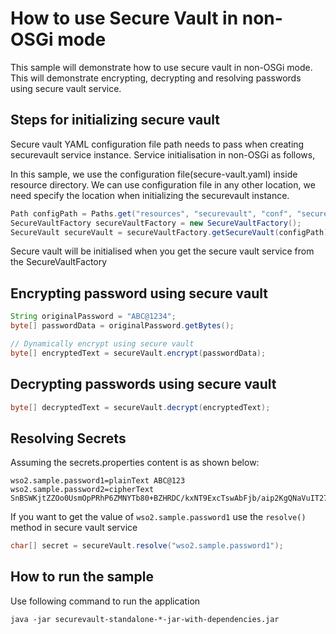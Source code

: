 # How to use Secure Vault in non-OSGi mode

This sample will demonstrate how to use secure vault in non-OSGi mode.
This will demonstrate encrypting, decrypting and resolving passwords
using secure vault service.

## Steps for initializing secure vault

Secure vault YAML configuration file path needs to pass when creating securevault service instance.
Service initialisation in non-OSGi as follows,

In this sample, we use the configuration file(secure-vault.yaml) inside resource directory. We can use configuration 
file in any other location, we need specify the location when initializing the securevault instance.

```java
Path configPath = Paths.get("resources", "securevault", "conf", "secure-vault.yaml");
SecureVaultFactory secureVaultFactory = new SecureVaultFactory();
SecureVault secureVault = secureVaultFactory.getSecureVault(configPath);
```

Secure vault will be initialised when you get the secure vault service from the SecureVaultFactory

## Encrypting password using secure vault

```java
String originalPassword = "ABC@1234";
byte[] passwordData = originalPassword.getBytes();

// Dynamically encrypt using secure vault
byte[] encryptedText = secureVault.encrypt(passwordData);
```

## Decrypting passwords using secure vault
```java
byte[] decryptedText = secureVault.decrypt(encryptedText);
```

## Resolving Secrets

Assuming the secrets.properties content is as shown below:

```
wso2.sample.password1=plainText ABC@123
wso2.sample.password2=cipherText SnBSWKjtZZOo0UsmOpPRhP6ZMNYTb80+BZHRDC/kxNT9ExcTswAbFjb/aip2KgQNaVuIT27UtrBaIv77Mb5sNPGiwyPrfajLNhSOlke2p8YmMkegx/mG2ytJhJa5j9iMGtCsbMt+SAf85v6kGIiH0gZA20qDZ9jnveT7/Ifz7v0\=

```

If you want to get the value of `wso2.sample.password1` use the `resolve()` method in secure vault service

```java
char[] secret = secureVault.resolve("wso2.sample.password1");
```

## How to run the sample


Use following command to run the application
```
java -jar securevault-standalone-*-jar-with-dependencies.jar
```
